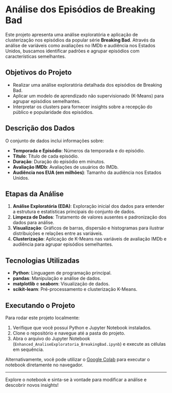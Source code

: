 
# Análise dos Episódios de Breaking Bad

Este projeto apresenta uma análise exploratória e aplicação de clusterização nos episódios da popular série **Breaking Bad**. Através da análise de variáveis como avaliações no IMDb e audiência nos Estados Unidos, buscamos identificar padrões e agrupar episódios com características semelhantes.

## Objetivos do Projeto
- Realizar uma análise exploratória detalhada dos episódios de Breaking Bad.
- Aplicar um modelo de aprendizado não supervisionado (K-Means) para agrupar episódios semelhantes.
- Interpretar os clusters para fornecer insights sobre a recepção do público e popularidade dos episódios.

## Descrição dos Dados
O conjunto de dados inclui informações sobre:
- **Temporada e Episódio**: Números da temporada e do episódio.
- **Título**: Título de cada episódio.
- **Duração**: Duração do episódio em minutos.
- **Avaliação IMDb**: Avaliações de usuários do IMDb.
- **Audiência nos EUA (em milhões)**: Tamanho da audiência nos Estados Unidos.

## Etapas da Análise
1. **Análise Exploratória (EDA)**: Exploração inicial dos dados para entender a estrutura e estatísticas principais do conjunto de dados.
2. **Limpeza de Dados**: Tratamento de valores ausentes e padronização dos dados para análise.
3. **Visualização**: Gráficos de barras, dispersão e histogramas para ilustrar distribuições e relações entre as variáveis.
4. **Clusterização**: Aplicação de K-Means nas variáveis de avaliação IMDb e audiência para agrupar episódios semelhantes.

## Tecnologias Utilizadas
- **Python**: Linguagem de programação principal.
- **pandas**: Manipulação e análise de dados.
- **matplotlib** e **seaborn**: Visualização de dados.
- **scikit-learn**: Pré-processamento e clusterização K-Means.

## Executando o Projeto
Para rodar este projeto localmente:
1. Verifique que você possui Python e Jupyter Notebook instalados.
2. Clone o repositório e navegue até a pasta do projeto.
3. Abra o arquivo do Jupyter Notebook (`Enhanced_AnaliseExploratoria_BreakingBad.ipynb`) e execute as células em sequência.

Alternativamente, você pode utilizar o [Google Colab](https://colab.research.google.com/) para executar o notebook diretamente no navegador.

---

Explore o notebook e sinta-se à vontade para modificar a análise e descobrir novos insights!
